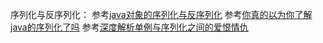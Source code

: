 序列化与反序列化：
	参考[java对象的序列化与反序列化](https://mp.weixin.qq.com/s/-D9N9_9IDqSbuIjuADJ7ZA)
	参考[你真的以为你了解java的序列化了吗](https://mp.weixin.qq.com/s/ABtxdNpr4bLpXtFiOK47hA)
	参考[深度解析单例与序列化之间的爱恨情仇](https://mp.weixin.qq.com/s?__biz=MzI3NzE0NjcwMg==&mid=2650120643&idx=1&sn=72ffc1018f5fe4451f885be56e972b30&chksm=f36bbce2c41c35f4d18a841b6fcc5688e7ab3d520be46bc72825b16c0d507a31e48f77dcf0fa&scene=21#wechat_redirect)